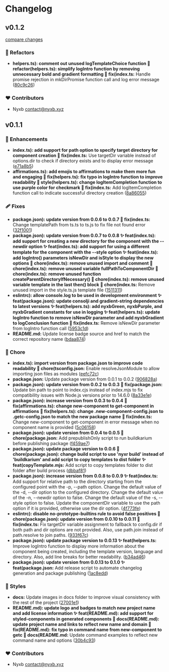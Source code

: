 # Changelog


## v0.1.2

[compare changes](https://github.com/nyxb/get-component/compare/v0.1.1...v0.1.2)


### 💅 Refactors

  - **helpers.ts): comment out unused logTemplateChoice function 🔨 refactor(helpers.ts): simplify logIntro function by removing unnecessary bold and gradient formatting 🐛 fix(index.ts:** Handle promise rejection in mkDirPromise function call and log error message ([80c9c26](https://github.com/nyxb/get-component/commit/80c9c26))

### ❤️  Contributors

- Nyxb <contact@nyxb.xyz>

## v0.1.1


### 🚀 Enhancements

  - **index.ts): add support for path option to specify target directory for component creation 🐛 fix(index.ts:** Use targetDir variable instead of options.dir to check if directory exists and to display error message ([e71a8b5](https://github.com/nyxb/get-component/commit/e71a8b5))
  - **affirmations.ts): add emojis to affirmations to make them more fun and engaging 🐛 fix(helpers.ts): fix typo in logIntro function to improve readability 🎨 style(helpers.ts): change logItemCompletion function to use purple color for checkmark 🐛 fix(index.ts:** Add logItemCompletion function call to indicate successful directory creation ([8a86055](https://github.com/nyxb/get-component/commit/8a86055))

### 🩹 Fixes

  - **package.json): update version from 0.0.6 to 0.0.7 🐛 fix(index.ts:** Change templatePath from ts.ts to ts.js to fix file not found error ([32f1001](https://github.com/nyxb/get-component/commit/32f1001))
  - **package.json): update version from 0.0.7 to 0.0.8 ✨ feat(index.ts): add support for creating a new directory for the component with the --newdir option ✨ feat(index.ts): add support for using a different template for the component with the --style option ✨ feat(index.ts): add logIntro() parameters isNewDir and isStyle to display the new options 🚸 chore(index.ts): remove unused import and comment 🚸 chore(index.ts): remove unused variable fullPathToComponentDir 🚸 chore(index.ts): remove unused function createParentDirectoryIfNecessary() 🚸 chore(index.ts): remove unused variable template in the last then() block 🚸 chore(index.ts:** Remove unused import in the style.ts.js template file ([1511311](https://github.com/nyxb/get-component/commit/1511311))
  - **eslintrc): allow console.log to be used in development environment ✨ feat(package.json): update consolji and gradient-string dependencies to latest versions ✨ feat(helpers.ts): add nyxbGreen, nyxbPurple, and nyxbGradient constants for use in logging ✨ feat(helpers.ts): update logIntro function to remove isNewDir parameter and add nyxbGradient to logConclusion function 🐛 fix(index.ts:** Remove isNewDir parameter from logIntro function call ([5953c1d](https://github.com/nyxb/get-component/commit/5953c1d))
  - **README.md:** Update license badge source and href to match the correct repository name ([bdaa874](https://github.com/nyxb/get-component/commit/bdaa874))

### 🏡 Chore

  - **index.ts): import version from package.json to improve code readability 🚀 chore(tsconfig.json:** Enable resolveJsonModule to allow importing json files as modules ([eefc72c](https://github.com/nyxb/get-component/commit/eefc72c))
  - **package.json:** Update package version from 0.0.1 to 0.0.2 ([906828a](https://github.com/nyxb/get-component/commit/906828a))
  - **package.json): update version from 0.0.2 to 0.0.3 🐛 fix(package.json:** Update bin path to point to index.cjs instead of index.mjs to fix compatibility issues with Node.js versions prior to 14.6.0 ([8a33e1e](https://github.com/nyxb/get-component/commit/8a33e1e))
  - **package.json): increase version from 0.0.3 to 0.0.4 🐛 fix(affirmations.ts): change new-component to get-component in affirmations 🐛 fix(helpers.ts): change .new-component-config.json to .getc-config.json to match the new package name 🐛 fix(index.ts:** Change new-component to get-component in error message when no component name is provided ([5c06158](https://github.com/nyxb/get-component/commit/5c06158))
  - **package.json): update version from 0.0.4 to 0.0.5 🔧 chore(package.json:** Add prepublishOnly script to run buildkarium before publishing package ([f459ae7](https://github.com/nyxb/get-component/commit/f459ae7))
  - **package.json): update package version to 0.0.6 🔨 chore(package.json): change build script to use 'nyxr build' instead of 'buildkarium' and add script to copy templates to dist folder ✨ feat(copyTemplate.mjs:** Add script to copy templates folder to dist folder after build process ([dbbaf81](https://github.com/nyxb/get-component/commit/dbbaf81))
  - **package.json): increase version from 0.0.8 to 0.0.9 ✨ feat(index.ts:** Add support for relative path to the directory starting from the configured point with the -p, --path option. Change the default value of the -d, --dir option to the configured directory. Change the default value of the -n, --newdir option to false. Change the default value of the -s, --style option to false. Update the componentDir variable to use the path option if it is provided, otherwise use the dir option. ([4f773fe](https://github.com/nyxb/get-component/commit/4f773fe))
  - **eslintrc): disable no-prototype-builtins rule to avoid false positives 🔖 chore(package.json): update version from 0.0.10 to 0.0.11 🐛 fix(index.ts:** Fix targetDir variable assignment to fallback to config.dir if both path and dir options are not provided. Also, use path.join instead of path.resolve to join paths. ([933f67c](https://github.com/nyxb/get-component/commit/933f67c))
  - **package.json): update package version to 0.0.13 ✨ feat(helpers.ts:** Improve logIntro function to display more information about the component being created, including the template version, language and directory. Also, add line breaks for better readability. ([b34ad46](https://github.com/nyxb/get-component/commit/b34ad46))
  - **package.json): update version from 0.0.13 to 0.1.0 ✨ feat(package.json:** Add release script to automate changelog generation and package publishing ([1ac8edd](https://github.com/nyxb/get-component/commit/1ac8edd))

### 🎨 Styles

  - **docs:** Update images in docs folder to improve visual consistency with the rest of the project ([27001e1](https://github.com/nyxb/get-component/commit/27001e1))
  - **README.md): update logo and badges to match new project name and add license information ✨ feat(README.md): add support for styled-components in generated components 📝 docs(README.md): update project name and links to reflect new name and domain 🐛 fix(README.md): fix typo in command name from new-component to getc 📝 docs(README.md:** Update command examples to reflect new command name and options ([30b4c93](https://github.com/nyxb/get-component/commit/30b4c93))

### ❤️  Contributors

- Nyxb <contact@nyxb.xyz>

